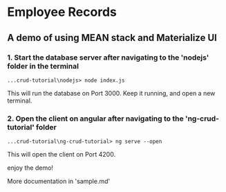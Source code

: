 <link href="sample.css" rel="stylesheet"></link>

# Employee Records
## A demo of using MEAN stack and Materialize UI

### 1. Start the database server after navigating to the 'nodejs' folder in the terminal

```
...crud-tutorial\nodejs> node index.js
```
This will run the database on Port 3000. Keep it running, and open a new terminal.

### 2. Open the client on angular after navigating to the 'ng-crud-tutorial' folder
```
...crud-tutorial\ng-crud-tutorial> ng serve --open
```
This will open the client on Port 4200.

enjoy the demo!

More documentation in 'sample.md'


